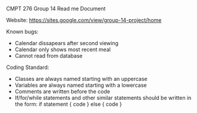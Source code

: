 CMPT 276 Group 14 Read me Document

Website: https://sites.google.com/view/group-14-project/home
 
Known bugs:
- Calendar dissapears after second viewing
- Calendar only shows most recent meal
- Cannot read from database
 
Coding Standard:
- Classes are always named starting with an uppercase
- Variables are always named starting with a lowercase
- Comments are written before the code
- If/for/while statements and other similar statements should be written in the form:
      if statement {
        code
      }
      else {
        code
      }
